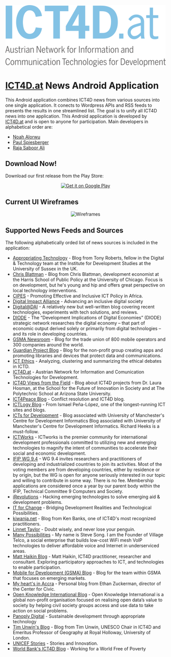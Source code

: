 <p align="center">
    <a href="http://www.ict4d.at" target="_blank"><img src="https://raw.githubusercontent.com/ict4dat/ict4dat-news-android/develop/ICT4DNews/app/src/main/res/drawable-xhdpi/ict4d_logo.png" alt="ICT4D.at Logo" /></a>
</p>


# [ICT4D.at](http://www.ict4d.at) News Android Application

This Android application combines ICT4D news from various sources into one single application. It conects to Wordpress APIs and RSS feeds to presents the results in one streamlined list. The goal is to unify all ICT4D news into one application. 
This Android application is developed by [ICT4D.at](http://www.ict4d.at) and is open to anyone for participation. Main developers in alphabetical order are:
* [Noah Alorwu](https://github.com/noahalorwu)
* [Paul Spiesberger](https://github.com/spipau)
* [Raja Saboor Ali](https://github.com/rajasone)

## Download Now!
Download our first release from the Play Store:

<p align="center">
    <a href='https://play.google.com/store/apps/details?id=at.ict4d.ict4dnews&pcampaignid=MKT-Other-global-all-co-prtnr-py-PartBadge-Mar2515-1'><img alt='Get it on Google Play' src='https://play.google.com/intl/en_us/badges/images/generic/en_badge_web_generic.png' width=270/></a>
</p>

## Current UI Wireframes

<p align="center">
    <img src="http://www.ict4d.at/ict4dnews/github_readme/wireframes.png" alt="Wireframes" />
</p>

## Supported News Feeds and Sources

The following alphabetically orded list of news sources is included in the application:

* [Appropriating Technology](http://appropriatingtechnology.org/) - Blog from Tony Roberts, fellow in the Digital & Technology team at the Institute for Development Studies at the University of Sussex in the UK.
* [Chris Blattman](https://chrisblattman.com/) - Blog from Chris Blattman, development economist at the Harris School of Public Policy at the University of Chicago. Focus is on development, but he's young and hip and offers great perspective on local technology interventions.
* [CIPES](https://cipesa.org/) - Promoting Effective and Inclusive ICT Policy in Africa.
* [Digital Impact Alliance](https://digitalimpactalliance.org/) - Advancing an inclusive digital society
* [Digital@DAI](https://dai-global-digital.com/) - A relatively new but well-written blog covering recent technologies, experiments with tech solutions, and reviews.
* [DIODE](https://diode.network) - The “Development Implications of Digital Economies” (DIODE) strategic network researches the digital economy – that part of economic output derived solely or primarily from digital technologies – and its role in developing countries.
* [GSMA Newsroom](https://www.gsma.com/newsroom/category/press-release/) - Blog for the trade union of 800 mobile operators and 300 companies around the world.
* [Guardian Project Blog](https://guardianproject.info/) - Blog for the non-profit group creating apps and promoting libraries and devices that protect data and communications.
* [ICT Ethics](https://ictdethics.wordpress.com/) - Analyzing, clustering and summarizing the ethical debates in ICTD.
* [ICT4D.at](http://www.ict4d.at) - Austrian Network for Information and Comunication Technologies for Development.
* [ICT4D Views from the Field](https://ict4dviewsfromthefield.wordpress.com/) - Blog about ICT4D projects from Dr. Laura Hosman, at the School for the Future of Innovation in Society and at The Polytechnic School at Arizona State University.
* [ICT4Peace Blog](https://ict4peace.wordpress.com/) - Conflict resolution and ICT4D blog.
* [ICTLogy Blog](http://ictlogy.net/) - From Ismael Peña-López, one of the longest-running ICT sites and blogs.
* [ICTs for Development](https://ict4dblog.wordpress.com/feed/) - Blog associated with University of Manchester's Centre for Development Informatics Blog associated with University of Manchester's Centre for Development Informatics. Richard Heeks is a must-follow.
* [ICTWorks](https://www.ictworks.org/) - ICTworks is the premier community for international development professionals committed to utilizing new and emerging technologies to magnify the intent of communities to accelerate their social and economic development.
* [IFIP WG 9.4](https://ifip94.wordpress.com/) - WG 9.4 invites researchers and practitioners of developing and industrialized countries to join its activities. Most of the voting members are from developing countries, either by residence or by origin, but the WG is open for anyone seriously interested in our topic and willing to contribute in some way. There is no fee. Membership applications are considered once a year by our parent body within the IFIP, Technical Committee 9 Computers and Society.
* [iRevolutions](https://irevolutions.org/) - Hacking emerging technologies to solve emerging aid & development problems.
* [IT for Change](https://www.itforchange.net/) - Bridging Development Realities and Technological Possibilities.
* [kiwanja.net](http://www.kiwanja.net/) - Blog from Ken Banks, one of ICT4D's most recognized practitioners.
* [Linnet Taylor](https://linnettaylor.wordpress.com/) - Doubt wisely, and never lose your penguin.
* [Many Possibilities](https://manypossibilities.net/) - My name is Steve Song.  I am the Founder of Village Telco, a social enterprise that builds low-cost WiFi mesh VoIP technologies to deliver affordable voice and Internet in underserviced areas.
* [Matt Haikin Blog](https://matthaikin.com/) - Matt Haikin, ICT4D practitioner, researcher and consultant. Exploring participatory approaches to ICT, and technologies to enable participation.
* [Mobile for Development (GSMA) Blog](https://www.gsma.com/mobilefordevelopment/) - Blog for the team within GSMA that focuses on emerging markets.
* [My heart's in Accra](http://www.ethanzuckerman.com/) - Personal blog from Ethan Zuckerman, director of the Center for Civic.
* [Open Knowledge International Blog](http://blog.okfn.org/) - Open Knowledge International is a global non-profit organisation focused on realising open data’s value to society by helping civil society groups access and use data to take action on social problems.
* [Panoply Digital](https://www.panoplydigital.com/) - Sustainable development through appropriate technology
* [Tim Unwin's Blog](https://unwin.wordpress.com/) - Blog from Tim Unwin, UNESCO Chair in ICT4D and Emeritus Professor of Geography at Royal Holloway, University of London.
* [UNICEF Stories](http://unicefstories.org/) - Stories and Innovation.
* [World Bank's ICT4D Blog](http://blogs.worldbank.org/ic4d/) - Working for a World Free of Poverty
